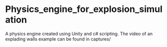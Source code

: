 # Physics_engine_for_explosion_simulation
A physics engine created using Unity and c# scripting. The video of an explading walls example can be found in captures/
